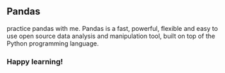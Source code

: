 ## Pandas
practice pandas with me.
Pandas is a fast, powerful, flexible and easy to use open source data analysis and manipulation tool, built on top of the Python programming language.
### Happy learning!
